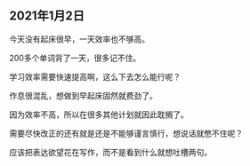 ## 2021年1月2日
今天没有起床很早，一天效率也不够高。

200多个单词背了一天，很多记不住。

学习效率需要快速提高啊，这么下去怎么能行呢？

作息很混乱，想做到早起床固然就费劲了。

因为效率不高，所以在很多其他计划就因此耽搁了。

需要尽快改正的还有就是还是不能够谨言慎行，想说话就憋不住呢？

应该把表达欲望花在写作，而不是看到什么就想吐槽两句。
